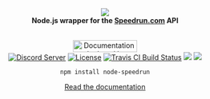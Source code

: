 <div align="center">
  <img src="https://i.imgur.com/xLLysH0.png"><br>
  <b>Node.js wrapper for the <a href="https://speedrun.com/">Speedrun.com</a> API</b>
  <br><br>
  <p>
    <a href="https://netlify.com/"><img src="https://i.imgur.com/oJjg6fA.png" alt="Documentation deployed by Netlify" width="128" height="24"></a>
    <br>
        <a href="https://discord.gg/PwWJRsc" target="_blank"><img src="https://img.shields.io/badge/dynamic/json.svg?style=flat-square&label=chat%20on%20Discord&colorB=7289DA&url=https%3A%2F%2Fdiscordapp.com%2Fapi%2Fservers%2F445203868624748555%2Fembed.json&query=%24.members.length&suffix=%20online&logo=discord" alt="Discord Server"/></a>
        <a href="https://github.com/SwitchbladeBot/node-speedrun/blob/master/LICENSE" target="_blank"><img src="https://img.shields.io/github/license/SwitchbladeBot/node-speedrun.svg?style=flat-square" alt="License"/></a>
        <a href="https://travis-ci.org/SwitchbladeBot/node-speedrun" target="_blank"><img src="https://img.shields.io/travis/SwitchbladeBot/node-speedrun.svg?style=flat-square&logo=travis" alt="Travis CI Build Status"/></a>
        <a title="Dependencies" target="_blank" href="https://david-dm.org/SwitchbladeBot/node-speedrun/"><img src="https://david-dm.org/SwitchbladeBot/node-speedrun/status.svg?style=flat-square"></a>
    <a href="https://npmjs.com/package/node-speedrun"><img src="https://img.shields.io/npm/v/node-speedrun.svg?style=flat-square"/></a>
  </p>
  
  `npm install node-speedrun`
  
  <a href="http://speedrun.switchblade.xyz/">Read the documentation</a>
</div>
